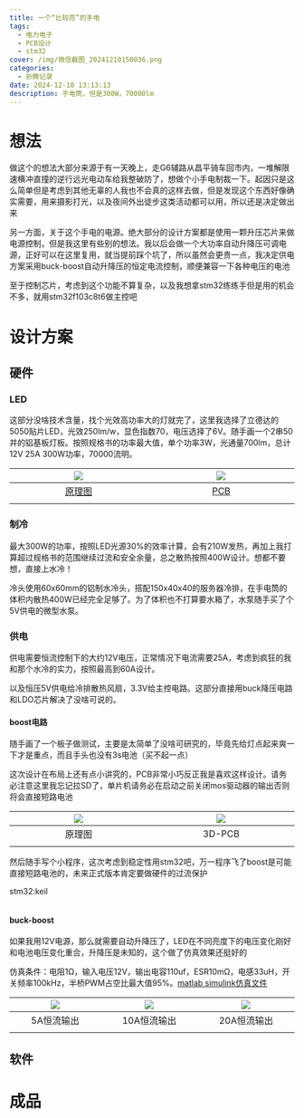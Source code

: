 ```yaml
---
title: 一个“比较亮”的手电
tags:
  - 电力电子
  - PCB设计
  - stm32
cover: /img/微信截图_20241210150036.png
categories:
  - 折腾记录
date: 2024-12-10 13:13:13
description: 手电筒，但是300W，70000lm
---
```

# 想法
做这个的想法大部分来源于有一天晚上，走G6辅路从昌平骑车回市内，一堆解限速横冲直撞的逆行远光电动车给我整破防了，想做个小手电制裁一下。起因只是这么简单但是考虑到其他无辜的人我也不会真的这样去做，但是发现这个东西好像确实需要，用来摄影打光，以及夜间外出徒步这类活动都可以用，所以还是决定做出来

另一方面，关于这个手电的电源。绝大部分的设计方案都是使用一颗升压芯片来做电源控制，但是我这里有些别的想法。我以后会做一个大功率自动升降压可调电源，正好可以在这里复用，就当提前踩个坑了，所以虽然会更贵一点，我决定供电方案采用buck-boost自动升降压的恒定电流控制，顺便兼容一下各种电压的电池

至于控制芯片，考虑到这个功能不算复杂，以及我想拿stm32练练手但是用的机会不多，就用stm32f103c8t6做主控吧

# 设计方案
## 硬件
### LED
这部分没啥技术含量，找个光效高功率大的灯就完了，这里我选择了立德达的5050贴片LED，光效250lm/w，显色指数70，电压选择了6V。随手画一个2串50并的铝基板灯板。按照规格书的功率最大值，单个功率3W，光通量700lm，总计12V 25A 300W功率，70000流明。

| ![](微信截图_20241210150050.png) | ![](微信截图_20241210150036.png) |
|:---:|:---:|
| [原理图](ProDoc_P1_2024-12-10.epro) | [PCB](ProDoc_PCB1_(6V)_2024-12-10.epro) |
| <img width=2000/> | <img width=2000/> |

### 制冷
最大300W的功率，按照LED光源30%的效率计算，会有210W发热，再加上我打算超过规格书的范围继续过流和安全余量，总之散热按照400W设计。想都不要想，直接上水冷！

冷头使用60x60mm的铝制水冷头，搭配150x40x40的服务器冷排，在手电筒的体积内散热400W已经完全足够了。为了体积也不打算要水箱了，水泵随手买了个5V供电的微型水泵。

### 供电
供电需要恒流控制下的大约12V电压，正常情况下电流需要25A，考虑到疯狂的我和那个水冷的实力，按照最高到60A设计。

以及恒压5V供电给冷排散热风扇，3.3V给主控电路。这部分直接用buck降压电路和LDO芯片解决了没啥可说的。

#### boost电路
随手画了一个板子做测试，主要是太简单了没啥可研究的，毕竟先给灯点起来爽一下才是重点，而且手头也没有3s电池（买不起一点）

这次设计在布局上还有点小讲究的，PCB非常小巧反正我是喜欢这样设计。请务必注意这里我忘记拉SD了，单片机请务必在启动之前关闭mos驱动器的输出否则将会直接短路电池

| ![](微信截图_20250222223801.png) | ![](微信截图_20250222223834.png) |
|:---:|:---:|
| 原理图 | 3D-PCB |
| <img width=2000/> | <img width=2000/> |

然后随手写个小程序，这次考虑到稳定性用stm32吧，万一程序飞了boost是可能直接短路电池的，未来正式版本肯定要做硬件的过流保护

stm32:keil
```c

```

#### buck-boost
如果我用12V电源，那么就需要自动升降压了，LED在不同亮度下的电压变化刚好和电池电压变化重合，升降压是未知的，这个做了仿真效果还挺好的

仿真条件：电阻1Ω，输入电压12V，输出电容110uf，ESR10mΩ，电感33uH，开关频率100kHz，半桥PWM占空比最大值95%。[matlab simulink仿真文件](buckboost.slx)

| ![](微信截图_20250222224440.png) | ![](微信截图_20250222224225.png) | ![](微信截图_20250222224422.png) |
|:---:|:---:|:---:|
| 5A恒流输出 | 10A恒流输出 | 20A恒流输出 |
| <img width=2000/> | <img width=2000/> | <img width=2000/> |

## 软件



# 成品

